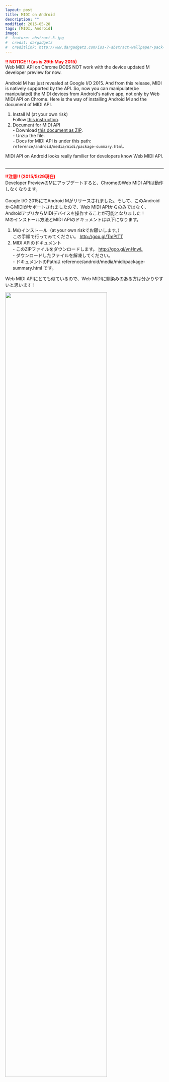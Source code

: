 ```yaml
---
layout: post
title: MIDI on Android
description: ""
modified: 2015-05-28
tags: [MIDI, Android]
image:
#  feature: abstract-3.jpg
#  credit: dargadgetz
#  creditlink: http://www.dargadgetz.com/ios-7-abstract-wallpaper-pack-for-iphone-5-and-ipod-touch-retina/
---
```

<div> </div>


<span style="color:red; font-weight:bold">!! NOTICE !! (as is 29th May 2015)</span><br>
Web MIDI API on Chrome DOES NOT work with the device updated M developer preview for now.<br>
<br>
Android M has just revealed at Google I/O 2015. And from this release, MIDI is natively supported by the API. So, now you can manipulate(be manipulated) the MIDI devices from Android's native app, not only by Web MIDI API on Chrome. 
Here is the way of installing Android M and the document of MIDI API.<br>

1. Install M (at your own risk)<br>Follow <a href="http://goo.gl/shfJWS" target="_blank">this instruction</a>. 
2. Document for MIDI API<br> - Download <a href="http://goo.gl/ynHnwL" target="_blank">this document as ZIP</a>. <br>- Unzip the file.<br>- Docs for MIDI API is under this path: `reference/android/media/midi/package-summary.html`. 

MIDI API on Android looks really familier for developers know Web MIDI API.<br>
<br>
<hr>
<span style="color:red; font-weight:bold">!!注意!! (2015/5/29現在)</span><br>
Developer PreviewのMにアップデートすると、ChromeのWeb MIDI APIは動作しなくなります。<br>
<br>
Google I/O 2015にてAndroid Mがリリースされました。そして、このAndroidからMIDIがサポートされましたので、Web MIDI APIからのみではなく、AndroidアプリからMIDIデバイスを操作することが可能となりました！<br>
Mのインストール方法とMIDI APIのドキュメントは以下になります。 

1. Mのインストール（at your own riskでお願いします。）<br>この手順で行ってみてください。 http://goo.gl/TmPtTT
2. MIDI APIのドキュメント
 <br>- このZIPファイルをダウンロードします。 http://goo.gl/ynHnwL
 <br>- ダウンロードしたファイルを解凍してください。
 <br>- ドキュメントのPathは  reference/android/media/midi/package-summary.html です。

Web MIDI APIにとても似ているので、Web MIDIに馴染みのある方は分かりやすいと思います！

<div class="post-image-center">
  <img src="{{ site.url }}/images/2015/05/20150525-midi-on-android.jpg" width="80%">
</div>
